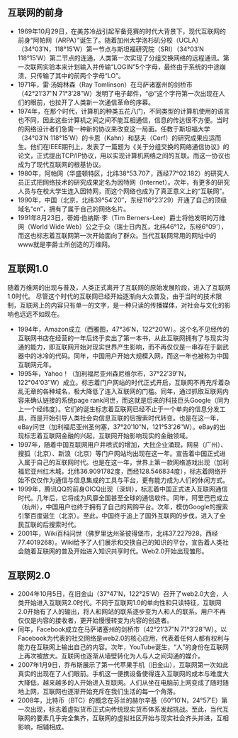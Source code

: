 ## 互联网的前身
- 1969年10月29日，在美苏冷战引起军备竞赛的时代大背景下，现代互联网的前身“阿帕网（ARPA）”诞生了。随着加州大学洛杉矶分校（UCLA）（34°03′N，118°15′W）第一节点与斯坦福研究院（SRI）（34°03′N 118°15′W）第二节点的连通，人类第一次实现了分组交换网络的远程通讯。第一次联网实验本来计划输入并传输“LOGIN”5个字母，最终由于系统的中途崩溃，只传输了其中的前两个字母“LO”。
- 1971年，雷·汤姆林森（Ray Tomlinson）在马萨诸塞州的剑桥市（42°21′37″N 71°3′28″W）发明了电子邮件，“@”这个字符第一次出现在人们的眼前，也拉开了人类新一次通信革命的序幕。
- 1974年，在那个时代，计算机的种类五花八门，不同类型的计算机使用的语言也不同，因此这些计算机之间之间不能互相通信，信息的传达很不方便。当时的网络设计者们急需一种新的协议来改变这一局面。任教于斯坦福大学（34°03′N 118°15′W）的卡恩（Kahn）和瑟夫（Cerf）的研究成果应运而生。他们在IEEE期刊上，发表了一篇题为《关于分组交换的网络通信协议》的论文，正式提出TCP/IP协议，用以实现计算机网络之间的互联。而这一协议也成为了现代互联网的根基协议。
- 1980年，阿帕网（华盛顿特区，北纬38°53.707′，西经77°02.182）的研究人员正式把网络技术的研究成果定名为因特网（Internet）。次年，有更多的研究人员与在校大学生连入因特网，而这个网络也成为了真正意义上的“互联网”。
- 1990年，中国（北京，北纬39°54′20″，东经116°23′29）开通了自己的顶级域名“cn”，拥有了属于自己的网络名片。
- 1991年8月23日，蒂姆·伯纳斯·李（Tim Berners-Lee）爵士将他发明的万维网（World Wide Web）公之于众（瑞士日内瓦，北纬46°12，东经6°09'），而这也标志着互联网第一次开始面向了群众。当代互联网常用的网址中的www就是李爵士所创造的万维网。
## 互联网1.0
随着万维网的出现与普及，人类正式离开了互联网的原始发展阶段，进入了互联网1.0时代。
尽管这个时代的互联网已经开始逐渐向大众普及，由于当时的技术限制，互联网上的内容只有单一的文字，是一种只读的传播媒体，对社会与文化的影响也远远不如现在。
- 1994年，Amazon成立（西雅图，47°36′N，122°20′W）。这个名不见经传的互联网书店在经营的一年后终于卖出了第一本书，从此互联网拥有了与现实沟通的能力，即互联网开始对现实世界产生影响，而不再仅仅是一串存在于副武器中的冰冷的代码。同年，中国用户开始大规模入网，而这一年也被称为中国互联网元年。
- 1995年，Yahoo！（加利福尼亚州森尼维尔市，37°22′39″N，122°04′03″W）成立。标志着门户网站的时代正式开启，互联网不再充斥着杂乱无章的各种域名，极大降低了连入互联网的门槛。同年，通过抓取互联网内容来确认链接的系统page rank问世，而这就是后来的科技巨头Google（同为上一个经纬度）。它们的诞生标志着互联网已经不止于一个单向的信息分发工具，而是开始引导人类社会向信息互联的后搜索时代转变。也是在这一年，eBay问世（加利福尼亚州圣何塞，37°20′10″N，121°53′26″W）。eBay的出现标志着互联网金融的兴起，互联网开始影响现实的金融领域。
- 1997年，随着中国互联网用户井喷式的增加，大批企业涌现，网易（广州）、搜狐（北京）、新浪（北京）等门户网站均出现在这一年。宣告着中国正式进入属于自己的互联网时代。也是在这一年，世界上第一款网络游戏出现（加利福尼亚州红木城，北纬36.9091782度，西经128.546834度），标志着网络开始不仅仅作为通信与信息集成的工具与平台，更有能力成为人们的休闲方式。
- 1999年，腾讯QQ的前身OICQ出现（深圳），标志着中国正式进入互联网通信时代。几年后，它将成为风靡全国甚至全球的通信软件。同年，阿里巴巴成立（杭州），中国用户也终于拥有了自己的网购平台。次年，模仿Google的搜索引擎百度诞生（北京）。至此，中国终于追上了国外互联网的步伐，进入了全民互联的后搜索时代。
- 2001年，Wiki百科问世（佛罗里达州圣彼得堡市，北纬37.227928，西经77.4019268）。Wiki给予了人们展示和交换自己的知识的平台，宣告着人类社会随着互联网的普及开始进入知识共享时代。Web2.0开始出现雏形。
## 互联网2.0
- 2004年10月5日，在旧金山（37°47′N，122°25′W）召开了web2.0大会，人类开始进入互联网2.0时代。不同于互联网1.0的单向性和只读特征，互联网2.0开始有了人的输出，将人和网站的联系逐步变为人和人的联系。用户不再仅仅是内容的接收者，更开始慢慢转变为内容的创造者。
- 同年，Facebook成立在马萨诸塞州的剑桥市（42°21′37″N 71°3′28″W）。以Facebook为代表的社交网络是web2.0的核心应用，代表着任何人都有权利与能力在互联网上输出自己的内容。次年，YouTube诞生，“人”的身份在互联网上再次被放大。互联网也逐渐从墙壁转化为人与人之间沟通的媒介。
- 2007年1月9日，乔布斯展示了第一代苹果手机（旧金山），互联网第一次如此真实的出现在了人们眼前。手机这一便携设备使得连入互联网的成本与难度大大降低，越来越多的人开始进入互联网。人们从坐在电脑前上网变成了随时随地上网，互联网也逐渐开始充斥在我们生活的每一个角落。
- 2008年，比特币（BTC）的概念在芬兰的赫尔辛基（60°10′N，24°57′E）第一次出现，标志着虚拟货币正式向传统现实货币体系发起挑战。至此，当代互联网的要素几乎完全集齐，互联网的虚拟社区开始与现实社会齐头并进，互相影响，相辅相成。

